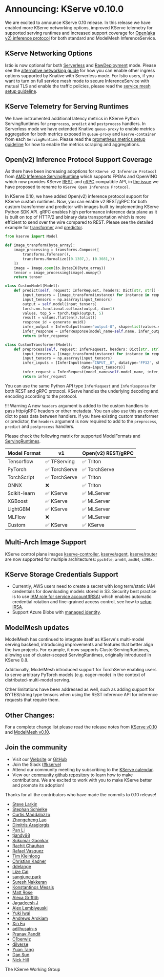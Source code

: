# Announcing: KServe v0.10.0

We are excited to announce KServe 0.10 release. In this release we have enabled more KServe networking options,
improved KServe telemetry for supported serving runtimes and increased support coverage for [Open(aka v2) inference protocol](https://kserve.github.io/website/0.10/modelserving/data_plane/v2_protocol/) for both standard and ModelMesh InferenceService.

## KServe Networking Options

Istio is now optional for both [Serverless](https://kserve.github.io/website/0.10/admin/serverless/serverless/) and [RawDeployment](https://kserve.github.io/website/0.10/admin/kubernetes_deployment/) mode. Please see the [alternative networking guide](https://kserve.github.io/website/0.10/admin/serverless/kourier_networking/) for how you can enable other ingress options supported by Knative with Serverless mode.
For Istio users, if you want to turn on full service mesh mode to secure InferenceService with mutual TLS and enable the traffic policies, please read the [service mesh setup guideline](https://kserve.github.io/website/0.10/admin/serverless/servicemesh/).

## KServe Telemetry for Serving Runtimes

We have instrumented additional latency metrics in KServe Python ServingRuntimes for `preprocess`, `predict` and `postprocess` handlers.
In Serverless mode we have extended Knative `queue-proxy` to enable metrics aggregation for both metrics exposed in `queue-proxy` and `kserve-container` from each `ServingRuntime`.
Please read the [prometheus metrics setup guideline](https://kserve.github.io/website/0.10/modelserving/observability/prometheus_metrics/) for how to enable the metrics scraping and aggregations.

## Open(v2) Inference Protocol Support Coverage

As there have been increasing adoptions for `KServe v2 Inference Protocol` from [AMD Inference ServingRuntime](https://kserve.github.io/website/0.10/modelserving/v1beta1/amd/) which
supports FPGAs and OpenVINO which now provides KServe [REST](https://docs.openvino.ai/latest/ovms_docs_rest_api_kfs.html) and [gRPC](https://docs.openvino.ai/latest/ovms_docs_grpc_api_kfs.html) compatible API,
in [the issue](https://github.com/kserve/kserve/issues/2663) we have proposed to rename to `KServe Open Inference Protocol`.

In KServe 0.10, we have added Open(v2) inference protocol support for KServe custom runtimes.
Now, you can enable v2 REST/gRPC for both custom transformer and predictor with images built by implementing KServe Python SDK API.
gRPC enables high performance inference data plane as it is built on top of HTTP/2 and binary data transportation which is more efficient to send over the wire compared to REST.
Please see the detailed example for [transformer](https://kserve.github.io/website/0.10/modelserving/v1beta1/transformer/torchserve_image_transformer/) and 
[predictor](https://kserve.github.io/website/0.10/modelserving/v1beta1/custom/custom_model/).

```python
from kserve import Model

def image_transform(byte_array):
    image_processing = transforms.Compose([
        transforms.ToTensor(),
        transforms.Normalize((0.1307,), (0.3081,))
    ])
    image = Image.open(io.BytesIO(byte_array))
    tensor = image_processing(image).numpy()
    return tensor

class CustomModel(Model):
    def predict(self, request: InferRequest, headers: Dict[str, str]) -> InferResponse:
        input_tensors = [image_transform(instance) for instance in request.inputs[0].data]
        input_tensors = np.asarray(input_tensors)
        output = self.model(input_tensors)
        torch.nn.functional.softmax(output, dim=1)
        values, top_5 = torch.topk(output, 5)
        result = values.flatten().tolist()
        response_id = generate_uuid()
        infer_output = InferOutput(name="output-0", shape=list(values.shape), datatype="FP32", data=result)
        infer_response = InferResponse(model_name=self.name, infer_outputs=[infer_output], response_id=response_id)
        return infer_response

class CustomTransformer(Model):
    def preprocess(self, request: InferRequest, headers: Dict[str, str]) -> InferRequest:
        input_tensors = [image_transform(instance) for instance in request.inputs[0].data]
        input_tensors = np.asarray(input_tensors)
        infer_inputs = [InferInput(name="INPUT__0", datatype='FP32', shape=list(input_tensors.shape),
                                   data=input_tensors)]
        infer_request = InferRequest(model_name=self.model_name, infer_inputs=infer_inputs)
        return infer_request
```

You can use the same Python API type `InferRequest` and `InferResponse` for both REST and gRPC protocol. KServe handles the underlying decoding and encoding according to the protocol.

!!! Warning
    A new `headers` argument is added to the custom handlers to pass http/gRPC headers or other metadata. You can also use this as context dict to pass data between handlers.
    If you have existing custom transformer or predictor, the `headers` argument is now required to add to the `preprocess`, `predict` and `postprocess` handlers.


Please check the following matrix for supported ModelFormats and [ServingRuntimes](https://kserve.github.io/website/0.10/modelserving/v1beta1/serving_runtime/).

| Model Format        | v1           | Open(v2) REST/gRPC | 
| ------------------- |--------------| ----------------|
| Tensorflow          | ✅ TFServing    | ✅ Triton |
| PyTorch             | ✅ TorchServe   | ✅ TorchServe |
| TorchScript         | ✅ TorchServe   | ✅ Triton |
| ONNX                | ❌              | ✅ Triton |
| Scikit-learn        | ✅ KServe       | ✅ MLServer |
| XGBoost             | ✅ KServe       | ✅ MLServer |
| LightGBM            | ✅ KServe       | ✅ MLServer |
| MLFlow              | ❌              | ✅ MLServer |
| Custom              | ✅ KServe       | ✅ KServe |


## Multi-Arch Image Support

KServe control plane images [kserve-controller](https://hub.docker.com/r/kserve/kserve-controller/tags),
[kserve/agent](https://hub.docker.com/r/kserve/agent/tags), [kserve/router](https://hub.docker.com/r/kserve/router/tags) are now supported 
for multiple architectures: `ppc64le`, `arm64`, `amd64`, `s390x`.

## KServe Storage Credentials Support

- Currently, AWS users need to create a secret with long term/static IAM credentials for downloading models stored in S3.
  Security best practice is to use [IAM role for service account(IRSA)](https://aws.amazon.com/blogs/opensource/introducing-fine-grained-iam-roles-service-accounts/) 
  which enables automatic credential rotation and fine-grained access control, see how to [setup IRSA](https://kserve.github.io/website/0.10/modelserving/storage/s3/s3/#create-service-account-with-iam-role).
- Support Azure Blobs with [managed identity](https://docs.microsoft.com/en-us/azure/active-directory/managed-identities-azure-resources/how-manage-user-assigned-managed-identities?pivots=identity-mi-methods-azcli).

## ModelMesh updates
ModelMesh has continued to integrate itself as KServe's multi-model serving backend, introducing improvements and features that better align the two projects. For example, it now supports ClusterServingRuntimes, allowing use of cluster-scoped ServingRuntimes, originally introduced in KServe 0.8.

Additionally, ModelMesh introduced support for TorchServe enabling users to serve arbitrary PyTorch models (e.g. eager-mode) in the context of distributed-multi-model serving.

Other limitations have been addressed as well, such as adding support for BYTES/string type tensors when using the REST inference API for inference requests that require them.


## Other Changes:

For a complete change list please read the release notes from [KServe v0.10](https://github.com/kserve/kserve/releases/tag/v0.10.0) and
[ModelMesh v0.10](https://github.com/kserve/modelmesh-serving/releases/tag/v0.10.0).

## Join the community

- Visit our [Website](https://kserve.github.io/website/) or [GitHub](https://github.com/kserve)
- Join the Slack ([#kserve](https://kubeflow.slack.com/?redir=%2Farchives%2FCH6E58LNP))
- Attend our community meeting by subscribing to the [KServe calendar](https://wiki.lfaidata.foundation/display/kserve/calendars).
- View our [community github repository](https://github.com/kserve/community) to learn how to make contributions. We are excited to work with you to make KServe better and promote its adoption!


Thanks for all the contributors who have made the commits to 0.10 release!

- [Steve Larkin](https://github.com/sel)
- [Stephan Schielke](https://github.com/stephanschielke)
- [Curtis Maddalozzo](https://github.com/cmaddalozzo)
- [Zhongcheng Lao](https://github.com/laozc)
- [Dimitris Aragiorgis](https://github.com/dimara)
- [Pan Li](https://github.com/panli889)
- [tjandy98](https://github.com/tjandy98)
- [Sukumar Gaonkar](https://github.com/sukumargaonkar)
- [Rachit Chauhan](https://github.com/rachitchauhan43)
- [Rafael Vasquez](https://github.com/rafvasq)
- [Tim Kleinloog](https://github.com/TimKleinloog)
- [Christian Kadner](https://github.com/ckadner)
- [ddelange](https://github.com/ddelange)
- [Lize Cai](https://github.com/lizzzcai)
- [sangjune.park](https://github.com/park12sj)
- [Suresh Nakkeran](https://github.com/Suresh-Nakkeran)
- [Konstantinos Messis](https://github.com/MessKon)
- [Matt Rose](https://github.com/matty-rose)
- [Alexa Griffith](https://github.com/alexagriffith)
- [Jagadeesh J](https://github.com/jagadeeshi2i)
- [Alex Lembiyeuski](https://github.com/alembiewski)
- [Yuki Iwai](https://github.com/tenzen-y)
- [Andrews Arokiam](https://github.com/andyi2it)
- [Xin Fu](https://github.com/xfu83)
- [adilhusain-s](https://github.com/adilhusain-s)
- [Pranav Pandit](https://github.com/pranavpandit1)
- [C1berwiz](https://github.com/C1berwiz)
- [dilverse](https://github.com/dilverse)
- [Yuan Tang](https://github.com/terrytangyuan)
- [Dan Sun](https://github.com/yuzisun)
- [Nick Hill](https://github.com/njhill)

The KServe Working Group
